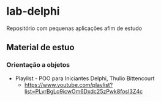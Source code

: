 # lab-delphi
Repositório com pequenas aplicações afim de estudo

## Material de estuo

### Orientação a objetos
* Playlist - POO para Iniciantes Delphi, Thulio Bittencourt
  * https://www.youtube.com/playlist?list=PLvrBgLo9icwOm6Dxdc25zPwk8fosI3Z4c
